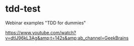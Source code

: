 # tdd-test
Webinar examples "TDD for dummies" 

https://www.youtube.com/watch?v=dtlJ96kL3Ag&amp;t=142s&amp;ab_channel=GeekBrains
